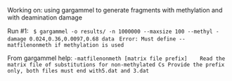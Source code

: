 Working on: using gargammel to generate fragments with methylation and with deamination damage

Run #1: 
` $ gargammel -o results/ -n 1000000 --maxsize 100 --methyl -damage 0.024,0.36,0.0097,0.68 data`
` Error: Must define --matfilenonmeth if methylation is used`

From gargammel help: 
`-matfilenonmeth [matrix file prefix]    Read the matrix file of substitutions for non-methylated Cs Provide the prefix only, both files must end with5.dat and 3.dat`

